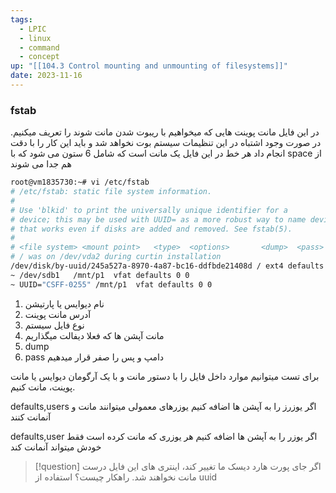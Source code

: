 ```yaml
---
tags:
  - LPIC
  - linux
  - command
  - concept
up: "[[104.3 Control mounting and unmounting of filesystems]]"
date: 2023-11-16
---
```

### fstab
در این فایل مانت پوینت هایی که میخواهیم با ریبوت شدن مانت شوند را تعریف میکنیم. در صورت وجود اشتباه در این تنظیمات سیستم بوت نخواهد شد و باید این کار را با دقت انجام داد
هر خط در این فایل یک مانت است که شامل 6 ستون می شود که با space از هم جدا می شوند

```bash
root@vm1835730:~# vi /etc/fstab
# /etc/fstab: static file system information.
#
# Use 'blkid' to print the universally unique identifier for a
# device; this may be used with UUID= as a more robust way to name devices
# that works even if disks are added and removed. See fstab(5).
#
# <file system> <mount point>   <type>  <options>       <dump>  <pass>
# / was on /dev/vda2 during curtin installation
/dev/disk/by-uuid/245a527a-8970-4a87-bc16-ddfbde21408d / ext4 defaults 0 1
~ /dev/sdb1   /mnt/p1  vfat defaults 0 0
~ UUID="CSFF-0255" /mnt/p1  vfat defaults 0 0

```
1. نام دیوایس یا پارتیشن
2. آدرس مانت پوینت
3. نوع فایل سیستم
4. مانت آپشن ها که فعلا دیفالت میگذاریم
5. dump
6. pass
دامپ و پس را صفر قرار میدهیم

برای تست میتوانیم موارد داخل فایل را با دستور مانت و با یک آرگومان دیوایس یا مانت پوینت، مانت کنیم.

defaults,users
اگر یوزرز را به آپشن ها اضافه کنیم یوزرهای معمولی میتوانند مانت و آنمانت کنند

defaults,user
اگر یوزر را به آپشن ها اضافه کنیم هر یوزری که مانت کرده است فقط خودش میتواند آنمانت کند


> [!question] اگر جای پورت هارد دیسک ما تغییر کند، اینتری های این فایل درست مانت نخواهند شد. راهکار چیست؟
> استفاده از uuid
